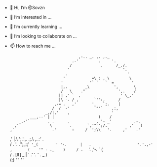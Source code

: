 - 👋 Hi, I’m @Sovzn
- 👀 I’m interested in ...
- 🌱 I’m currently learning ...
- 💞️ I’m looking to collaborate on ...
- 📫 How to reach me ...

                                     ,-.. _. ,. ,._                 
                                  .-'         .     '.              
                                 /             .      /_./.         
                                '                        '.         
                               .                           '        
                              '            =\ : , \         \       
                             '            '` `   `  =        '      
                             |,.        _\           ',       \     
                             /   \    ."               ',.    /     
                            || ,' `  ,                  ' \_.'      
                            |\ -. / ,       `'":,      /            
                          ,-= .   ,'       '_   `;.    |            
                         /  /  -'            "'`    ,:,             
                      _,/|,'    ,                   '               
               ___,--' | |                    (    /                
          _,-'`        . .      .            , '- _'          .-.   
        ,'              \        .       `,'"`';/.          ,'   )  
      ,`                 .'       :     /  ';\\   '.     ,'    .'   
    ,'                   |.\       ';.'.,. .;.\\  ,..:_'_    .      
   /  .                    '.       .'';_:;'`  '_(        ' '-.     
   |   .                     '.'.,-'   ,       (    '" - ._    )    
  / .   `                      '.             _,'-._        ` (     
 /    .       [lf]             _ |   '      .' '.    ' .  _    )    
                              (:)          '      '        '   '    
